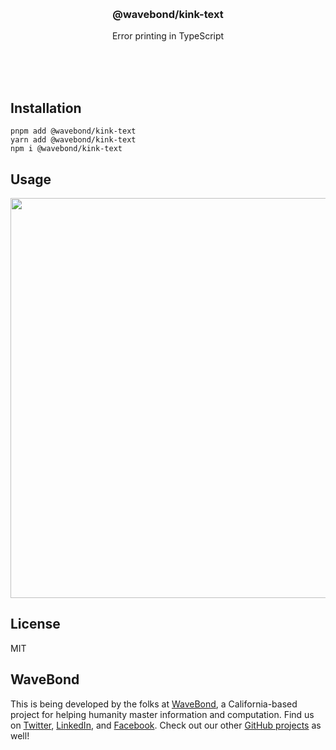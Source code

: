 <br/>
<br/>
<br/>
<br/>
<br/>
<br/>
<br/>

<h3 align='center'>@wavebond/kink-text</h3>
<p align='center'>
  Error printing in TypeScript
</p>

<br/>
<br/>
<br/>

## Installation

```
pnpm add @wavebond/kink-text
yarn add @wavebond/kink-text
npm i @wavebond/kink-text
```

## Usage

<p align='center'>
  <img src='https://github.com/wavebond/kink-text.js/blob/make/halt.png?raw=true' width='640'/>
</p>

## License

MIT

## WaveBond

This is being developed by the folks at [WaveBond](https://wave.bond), a
California-based project for helping humanity master information and
computation. Find us on [Twitter](https://twitter.com/_wavebond),
[LinkedIn](https://www.linkedin.com/company/wavebond), and
[Facebook](https://www.facebook.com/wavebond). Check out our other
[GitHub projects](https://github.com/wavebond) as well!
